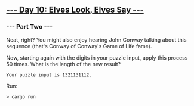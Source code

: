 ## [--- Day 10: Elves Look, Elves Say ---](https://adventofcode.com/2015/day/10)

### --- Part Two ---

Neat, right? You might also enjoy hearing John Conway talking about this sequence (that's Conway of Conway's Game of Life fame).

Now, starting again with the digits in your puzzle input, apply this process 50 times. What is the length of the new result?

```text
Your puzzle input is 1321131112.
```
Run:
```shell
> cargo run 
```